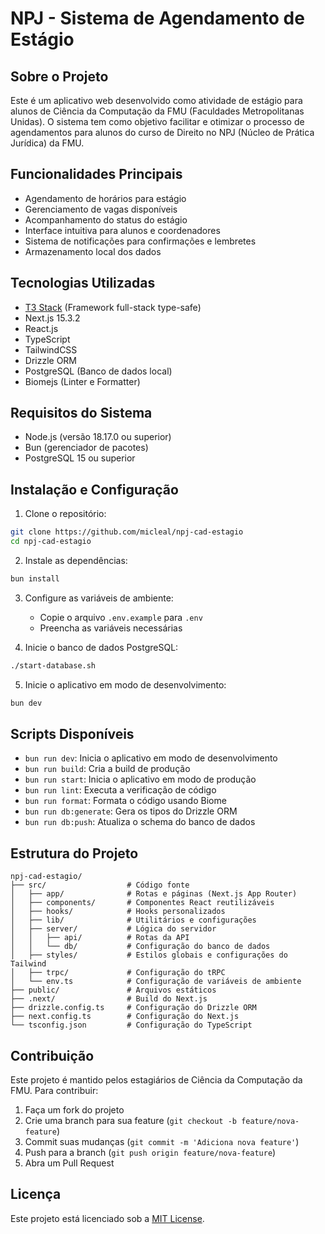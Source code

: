 # NPJ - Sistema de Agendamento de Estágio

## Sobre o Projeto

Este é um aplicativo web desenvolvido como atividade de estágio para alunos de Ciência da Computação da FMU (Faculdades Metropolitanas Unidas). O sistema tem como objetivo facilitar e otimizar o processo de agendamentos para alunos do curso de Direito no NPJ (Núcleo de Prática Jurídica) da FMU.

## Funcionalidades Principais

- Agendamento de horários para estágio
- Gerenciamento de vagas disponíveis
- Acompanhamento do status do estágio
- Interface intuitiva para alunos e coordenadores
- Sistema de notificações para confirmações e lembretes
- Armazenamento local dos dados

## Tecnologias Utilizadas

- [T3 Stack](https://create.t3.gg/) (Framework full-stack type-safe)
- Next.js 15.3.2
- React.js
- TypeScript
- TailwindCSS
- Drizzle ORM
- PostgreSQL (Banco de dados local)
- Biomejs (Linter e Formatter)

## Requisitos do Sistema

- Node.js (versão 18.17.0 ou superior)
- Bun (gerenciador de pacotes)
- PostgreSQL 15 ou superior

## Instalação e Configuração

1. Clone o repositório:

```bash
git clone https://github.com/micleal/npj-cad-estagio
cd npj-cad-estagio
```

2. Instale as dependências:

```bash
bun install
```

3. Configure as variáveis de ambiente:
   - Copie o arquivo `.env.example` para `.env`
   - Preencha as variáveis necessárias

4. Inicie o banco de dados PostgreSQL:

```bash
./start-database.sh
```

5. Inicie o aplicativo em modo de desenvolvimento:

```bash
bun dev
```

## Scripts Disponíveis

- `bun run dev`: Inicia o aplicativo em modo de desenvolvimento
- `bun run build`: Cria a build de produção
- `bun run start`: Inicia o aplicativo em modo de produção
- `bun run lint`: Executa a verificação de código
- `bun run format`: Formata o código usando Biome
- `bun run db:generate`: Gera os tipos do Drizzle ORM
- `bun run db:push`: Atualiza o schema do banco de dados

## Estrutura do Projeto

```
npj-cad-estagio/
├── src/                  # Código fonte
│   ├── app/              # Rotas e páginas (Next.js App Router)
│   ├── components/       # Componentes React reutilizáveis
│   ├── hooks/            # Hooks personalizados
│   ├── lib/              # Utilitários e configurações
│   ├── server/           # Lógica do servidor
│   │   ├── api/          # Rotas da API
│   │   └── db/           # Configuração do banco de dados
│   ├── styles/           # Estilos globais e configurações do Tailwind
│   ├── trpc/             # Configuração do tRPC
│   └── env.ts            # Configuração de variáveis de ambiente
├── public/               # Arquivos estáticos
├── .next/                # Build do Next.js
├── drizzle.config.ts     # Configuração do Drizzle ORM
├── next.config.ts        # Configuração do Next.js
└── tsconfig.json         # Configuração do TypeScript
```

## Contribuição

Este projeto é mantido pelos estagiários de Ciência da Computação da FMU. Para contribuir:

1. Faça um fork do projeto
2. Crie uma branch para sua feature (`git checkout -b feature/nova-feature`)
3. Commit suas mudanças (`git commit -m 'Adiciona nova feature'`)
4. Push para a branch (`git push origin feature/nova-feature`)
5. Abra um Pull Request

## Licença

Este projeto está licenciado sob a [MIT License](LICENSE).
